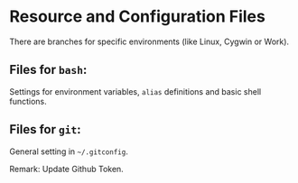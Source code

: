 # Resource and Configuration Files

There are branches for specific environments (like Linux, Cygwin or Work).

## Files for `bash`:

Settings for environment variables, `alias` definitions and basic
shell functions.

## Files for `git`:

General setting in `~/.gitconfig`.

Remark: Update Github Token. 
	
